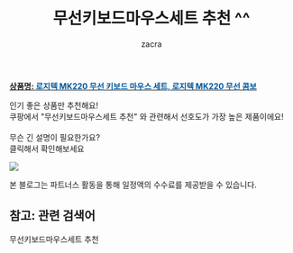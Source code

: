 ﻿---
layout: post
title:  "무선키보드마우스세트 추천 ^^"
author: zacra
categories: [ 아이템 ]
tags: [무선키보드마우스세트 추천]
image: https://static.coupangcdn.com/image/vendor_inventory/94b3/ab42ac61b1fdbec1cc4d6eef40f2ae78736bb00fa9a2ce7f325daa0dfeb5.jpg 
description: "쿠팡에서 무선키보드마우스세트 추천 관련 키워드로 가장 고객 선호도가 높은 제품이랍니다."
rating: 4.5
---

<a href="https://link.coupang.com/re/AFFSDP?lptag=AF8407795&pageKey=1172109299&itemId=2150154767&vendorItemId=72442255811&traceid=V0-153-44eac04b387c7b06"><b>상품명: <font color='#01579B'>로지텍 MK220 무선 키보드 마우스 세트, 로지텍 MK220 무선 콤보</font></b></a>

인기 좋은 상품만 추천해요!<br/>
쿠팡에서 "무선키보드마우스세트 추천" 와 관련해서 선호도가 가장 높은 제품이에요!<br/><br/>
무슨 긴 설명이 필요한가요?  
클릭해서 확인해보세요


<a href="https://link.coupang.com/re/AFFSDP?lptag=AF8407795&pageKey=1172109299&itemId=2150154767&vendorItemId=72442255811&traceid=V0-153-44eac04b387c7b06"><img src="https://thumbnail10.coupangcdn.com/thumbnails/remote/q89/image/vendor_inventory/5461/861544e3f7336546f1310a506448e7f3aa7e387b5e9c6621f37458dcbb56.png"></a> 

본 블로그는 파트너스 활동을 통해 일정액의 수수료를 제공받을 수 있습니다.

## 참고: 관련 검색어    
무선키보드마우스세트 추천